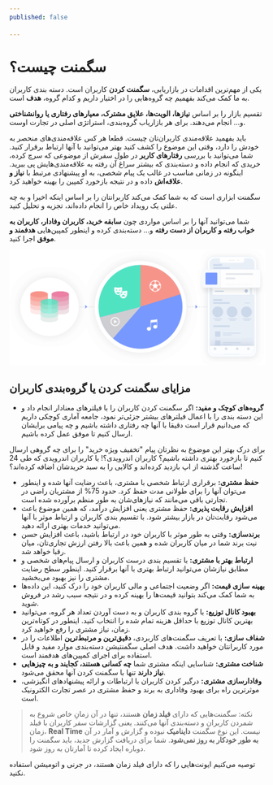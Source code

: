 ```yaml
---
published: false

---
```

# سگمنت چیست؟

یکی از مهم‌ترین اقدامات در بازاریابی، **سگمنت کردن** کاربران است. دسته بندی کاربران به ما کمک می‌کند بفهمیم چه گروه‌هایی را در اختیار داریم و کدام گروه، **هدف‌** است.

تقسیم بازار را بر اساس **نیازها، الویت‌ها، علایق مشترک، معیارهای رفتاری یا روانشناختی** و... انجام می‌دهند. برای هر بازاریاب گروه‌بندی، استراتژی اصلی در تجارت اوست.

باید بفهمید علاقه‌مندی کاربران‌تان چیست. قطعا هر کس علاقه‌مندی‌های منحصر به خودش را دارد، وقتی این موضوع را کشف کنید بهتر می‌توانید با آنها ارتباط برقرار کنید. شما می‌توانید با بررسی **رفتارهای کاربر** در طول سفرش از موضوعی که سرچ کرده، خریدی که انجام داده و دسته‌بندی که بیشتر سراغ آن رفته به علاقه‌مندی‌هایش پی ببرید. اینگونه در زمانی مناسب در غالب یک پیام شخصی، به او پیشنهادی مرتبط با **نیاز و علاقه‌اش**  داده و در نتیجه بازخورد کمپین را بهینه خواهید کرد.

سگمنت ابزاری است که به شما کمک می‌کند کاربرانتان را بر اساس اینکه اخیرا و به چه علتی یک رویداد خاص را انجام داده‌اند، تجزیه و تحلیل کنید.

شما می‌توانید آنها را بر اساس مواردی چون **سابقه خرید، کاربران وفادار، کاربران به خواب رفته و کاربران از دست رفته** و... دسته‌بندی کرده و اینطور کمپین‌هایی **هدفمند و موفق** اجرا کنید.

![](/uploads/psychographic-segmentation.png)

## مزایای سگمنت کردن یا گروه‌بندی کاربران

* **گروه‌های کوچک و مفید:** اگر سگمنت کردن کاربران را با فیلترهای معنادار انجام داد و این دسته بندی را با اعمال فیلترهای بیشتر جزئی‌تر نمود، جامعه آماری کوچکی داریم که می‌دانیم قرار است دقیقا با آنها چه رفتاری داشته باشیم و چه پیامی برایشان ارسال کنیم تا موفق عمل کرده باشیم.

برای درک بهتر این موضوع به نظرتان پیام "تخفیف ویژه خرید" را برای چه گروهی ارسال کنیم تا بازخورد بهتری داشته باشیم؟ کاربران اندرویدی؟! یا کاربران اندرویدی که طی 24 ساعت گذشته از اپ بازدید کرده‌اند و کالایی را به سبد خریدشان اضافه کرده‌اند؟!

* **حفظ مشتری:** برقراری ارتباط شخصی با مشتری، باعث رضایت آنها شده و اینطور می‌توان آنها را برای طولانی مدت حفظ کرد. حدود 75% از مشتریان راضی در تجارتی باقی می‌مانند که نیازهای‌شان به طور منظم برآورده شده است.
* **افزایش رقابت پذیری:** حفظ مشتری یعنی افزایش درآمد، که همین موضوع باعث می‌شود رقابت‌تان در بازار بیشتر شود. با تقسیم بندی کاربران و ارتباط موثر با آنها می‌توانید خدمات بهتری ارائه دهید.
* **برندسازی:** وقتی به طور موثر با کاربران خود در ارتباط باشید، باعث افزایش حسن نیت برند شما در میان کاربران شده و همین باعث بالا رفتن ارزش تجاری‌تان، میان رقبا خواهد شد.
* **ارتباط بهتر با مشتری:** با تقسیم بندی درست کاربران و ارسال پیام‌های شخصی و مطابق نیازشان می‌توانید ارتباط بهتری با آنها برقرار کنید. اینطور سطح رضایت مشتری را نیز بهبود می‌بخشید.
* **بهینه سازی قیمت:** اگر وضعیت اجتماعی و مالی کاربران خود را درک کنید، این داده‌ها به شما کمک می‌کند بتوانید قیمت‌ها را بهینه کرده و در نتیجه سبب رشد در فروش شوید.
* **بهبود کانال توزیع:** با گروه بندی کاربران و به دست آوردن تعداد هر گروه، می‌توانید بهترین کانال توزیع با حداقل هزینه تمام شده را انتخاب کنید. اینطور در کوتاه‌ترین زمان، نیاز مشتری را رفع خواهید کرد.
* **شفاف سازی:** با تعریف سگمنت‌های کاربردی، **دقیق‌ترین و مرتبط‌ترین** اطلاعات را در مورد کاربرانتان خواهید داشت. هدف اصلی سگمنتیشن دسته‌بندی موارد مفید و قابل استفاده برای اجرای کمپین‌های هدفمند است.
* **شناخت مشتری:** شناسایی اینکه مشتری شما **چه کسانی هستند، کجایند و به چیزهایی نیاز دارند** تنها با سگمنت کردن آنها محقق می‌شود.
* **وفادارسازی مشتری:** درگیر کردن کاربران با ارتباطات و ارائه پیشنهادهای انگیزشی، موثرترین راه برای بهبود وفاداری به برند و حفظ مشتری در عصر تجارت الکترونیک است.

> نکته: سگمنت‌هایی که دارای **فیلد زمان** هستند، تنها در آن زمانِ خاص شروع به شمردن کاربران و دسته‌بندی آنها می‌کنند. یعنی گزارشات سفر کاربران با فیلد زمان، **Real Time** نیست. این نوع سگمنت **داینامیک** نبوده و گزارش و آمار در آن **به طور خودکار به روز نمی‌شود**. شما برای دریافت گزارش جدید، باید سگمنت را دوباره ایجاد کرده تا آمارتان به روز شود.

توصیه می‌کنیم ایونت‌هایی را که دارای فیلد زمان هستند، در جرنی و اتومیشن استفاده نکنید.